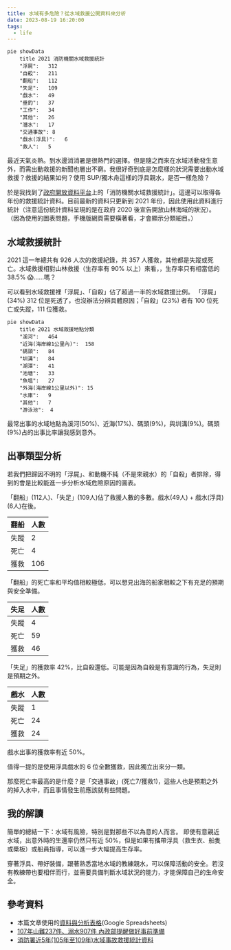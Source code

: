 ```yaml
---
title: 水域有多危險？從水域救援公開資料來分析
date: 2023-08-19 16:20:00
tags:
  - life
---
```


```mermaid
pie showData
    title 2021 消防機關水域救援統計
    "浮屍":	312
    "自殺":	211
    "翻船":	112
    "失足":	109
    "戲水":	49
    "垂釣":	37
    "工作":	34
    "其他":	26
    "潛水":	17
    "交通事故":	8
    "戲水(浮具)":	6
    "救人":	5
```

最近天氣炎熱。到水邊消消暑是很熱門的選擇。但是隨之而來在水域活動發生意外，而需出動救援的新聞也層出不窮。我很好奇到底是怎麼樣的狀況需要出動水域救援？救援的結果如何？使用 SUP/獨木舟這樣的浮具親水，是否一樣危險？

於是我找到了[政府開放資料平台](https://data.gov.tw/dataset/7065)上的「消防機關水域救援統計」。這邊可以取得各年份的救援統計資料。目前最新的資料只更新到 2021 年份，因此使用此資料進行統計（注意這份統計資料呈現的是在政府 2020 後宣告開放山林海域的狀況）。
（因為使用的圖表問題，手機版網頁需要橫著看，才會顯示分類細目。）

<!-- truncate -->

## 水域救援統計

2021 這一年總共有 926 人次的救援紀錄，共 357 人獲救，其他都是失蹤或死亡。水域救援相對山林救援（生存率有 90% 以上）來看，，生存率只有相當低的 38.5% 😱......嗎？

可以看到水域救援裡「浮屍」、「自殺」佔了超過一半的水域救援比例。
「浮屍」(34%) 312 位是死透了，也沒辦法分辨具體原因；「自殺」(23%) 者有 100 位死亡或失蹤，111 位獲救。

```mermaid
pie showData
    title 2021 水域救援地點分類
    "溪河":	464
    "近海(海岸線1公里內)":	158
    "碼頭":	84
    "圳溝":	84
    "湖潭":	41
    "池塘":	33
    "魚塭":	27
    "外海(海岸線1公里以外)":	15
    "水庫":	9
    "其他":	7
    "游泳池":	4
```

最常出事的水域地點為溪河(50%)、近海(17%)、碼頭(9%)，與圳溝(9%)。碼頭(9%)占的出事比率讓我感到意外。

## 出事類型分析

若我們把歸因不明的「浮屍」、和動機不純（不是來親水）的「自殺」者排除，得到的會是比較能進一步分析水域危險原因的圖表。

「翻船」(112人)、「失足」(109人)佔了救援人數的多數。戲水(49人) + 戲水(浮具)(6人)在後。

|翻船 | 人數 |
|-----|---|
|失蹤 | 2 |
|死亡 | 4 |
|獲救 | 106 |

「翻船」的死亡率和平均值相較極低，可以想見出海的船家相較之下有充足的預期與安全準備。

|失足 | 人數 |
|-----|---|
|失蹤 | 4 |
|死亡 | 59 |
|獲救 | 46 |

「失足」的獲救率 42%，比自殺還低。可能是因為自殺是有意識的行為，失足則是預期之外。

|戲水 | 人數 |
|-----|---|
|失蹤 | 1 |
|死亡 | 24 |
|獲救 | 24 |

戲水出事的獲救率有近 50%。

值得一提的是使用浮具戲水的 6 位全數獲救，因此獨立出來分一類。

那麼死亡率最高的是什麼？是「交通事故」(死亡7/獲救1)，這些人也是預期之外的掉入水中，而且事情發生前應該就有些問題。

## 我的解讀

簡單的總結一下：水域有風險，特別是對那些不以為意的人而言。
即使有意親近水域，出意外時的生還率仍然只有近 50%，但是如果有攜帶浮具（救生衣、船隻或槳板）或船員指導，可以進一步大幅提高生存率。

穿著浮具、帶好裝備，跟著熟悉當地水域的教練親水，可以保障活動的安全。若沒有教練帶也要相伴而行，並需要具備判斷水域狀況的能力，才能保障自己的生命安全。

## 參考資料

- 本篇文章使用的[資料與分析表格](https://docs.google.com/spreadsheets/d/1FtZx5Pby9J0XeHCo1qMAekHoQQqeNXlsUCy4By7Iphk/edit?usp=sharing)(Google Spreadsheets)
- [107年山難237件、溺水907件 內政部提醒做好事前準備](https://www.moi.gov.tw/News_Content.aspx?n=2&s=13799)
- [消防署近5年(105年至109年)水域事故救援統計資料](https://www.nfa.gov.tw/cht/index.php?code=list&flag=detail&ids=969&article_id=10845)
